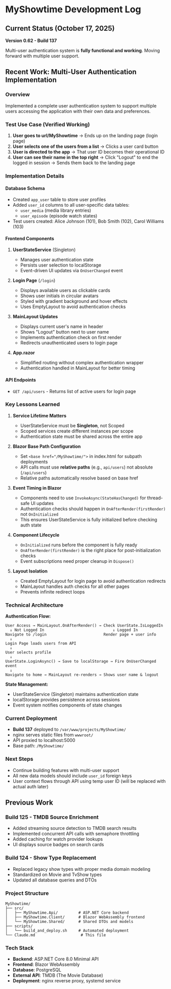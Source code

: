 # MyShowtime Development Log

## Current Status (October 17, 2025)
**Version 0.62 - Build 137**

Multi-user authentication system is **fully functional and working**. Moving forward with multiple user support.

## Recent Work: Multi-User Authentication Implementation

### Overview
Implemented a complete user authentication system to support multiple users accessing the application with their own data and preferences.

### Test Use Case (Verified Working)
1. **User goes to url/MyShowtime** → Ends up on the landing page (login page)
2. **User selects one of the users from a list** → Clicks a user card button
3. **User is directed to the app** → That user ID becomes their operational ID
4. **User can see their name in the top right** → Click "Logout" to end the logged in session → Sends them back to the landing page

### Implementation Details

#### Database Schema
- Created `app_user` table to store user profiles
- Added `user_id` columns to all user-specific data tables:
  - `user_media` (media library entries)
  - `user_episode` (episode watch states)
- Test users created: Alice Johnson (101), Bob Smith (102), Carol Williams (103)

#### Frontend Components
1. **UserStateService** (Singleton)
   - Manages user authentication state
   - Persists user selection to localStorage
   - Event-driven UI updates via `OnUserChanged` event

2. **Login Page** (`/login`)
   - Displays available users as clickable cards
   - Shows user initials in circular avatars
   - Styled with gradient background and hover effects
   - Uses EmptyLayout to avoid authentication checks

3. **MainLayout Updates**
   - Displays current user's name in header
   - Shows "Logout" button next to user name
   - Implements authentication check on first render
   - Redirects unauthenticated users to login page

4. **App.razor**
   - Simplified routing without complex authentication wrapper
   - Authentication handled in MainLayout for better timing

#### API Endpoints
- `GET /api/users` - Returns list of active users for login page

### Key Lessons Learned

1. **Service Lifetime Matters**
   - UserStateService must be **Singleton**, not Scoped
   - Scoped services create different instances per scope
   - Authentication state must be shared across the entire app

2. **Blazor Base Path Configuration**
   - Set `<base href="/MyShowtime/">` in index.html for subpath deployments
   - API calls must use **relative paths** (e.g., `api/users`) not absolute (`/api/users`)
   - Relative paths automatically resolve based on base href

3. **Event Timing in Blazor**
   - Components need to use `InvokeAsync(StateHasChanged)` for thread-safe UI updates
   - Authentication checks should happen in `OnAfterRender(firstRender)` not `OnInitialized`
   - This ensures UserStateService is fully initialized before checking auth state

4. **Component Lifecycle**
   - `OnInitialized` runs before the component is fully ready
   - `OnAfterRender(firstRender)` is the right place for post-initialization checks
   - Event subscriptions need proper cleanup in `Dispose()`

5. **Layout Isolation**
   - Created EmptyLayout for login page to avoid authentication redirects
   - MainLayout handles auth checks for all other pages
   - Prevents infinite redirect loops

### Technical Architecture

**Authentication Flow:**
```
User Access → MainLayout.OnAfterRender() → Check UserState.IsLoggedIn
  ↓ Not Logged In                              ↓ Logged In
Navigate to /login                         Render page + user info
  ↓
Login Page loads users from API
  ↓
User selects profile
  ↓
UserState.LoginAsync() → Save to localStorage → Fire OnUserChanged event
  ↓
Navigate to home → MainLayout re-renders → Shows user name & logout
```

**State Management:**
- UserStateService (Singleton) maintains authentication state
- localStorage provides persistence across sessions
- Event system notifies components of state changes

### Current Deployment
- **Build 137** deployed to `/var/www/projects/MyShowtime/`
- nginx serves static files from `wwwroot/`
- API proxied to localhost:5000
- Base path: `/MyShowtime/`

### Next Steps
- Continue building features with multi-user support
- All new data models should include `user_id` foreign keys
- User context flows through API using temp user ID (will be replaced with actual auth later)

## Previous Work

### Build 125 - TMDB Source Enrichment
- Added streaming source detection to TMDB search results
- Implemented concurrent API calls with semaphore throttling
- Added caching for watch provider lookups
- UI displays source badges on search cards

### Build 124 - Show Type Replacement
- Replaced legacy show types with proper media domain modeling
- Standardized on Movie and TvShow types
- Updated all database queries and DTOs

### Project Structure
```
MyShowtime/
├── src/
│   ├── MyShowtime.Api/         # ASP.NET Core backend
│   ├── MyShowtime.Client/      # Blazor WebAssembly frontend
│   └── MyShowtime.Shared/      # Shared DTOs and models
├── scripts/
│   └── build_and_deploy.sh     # Automated deployment
└── Claude.md                    # This file
```

### Tech Stack
- **Backend**: ASP.NET Core 8.0 Minimal API
- **Frontend**: Blazor WebAssembly
- **Database**: PostgreSQL
- **External API**: TMDB (The Movie Database)
- **Deployment**: nginx reverse proxy, systemd service
